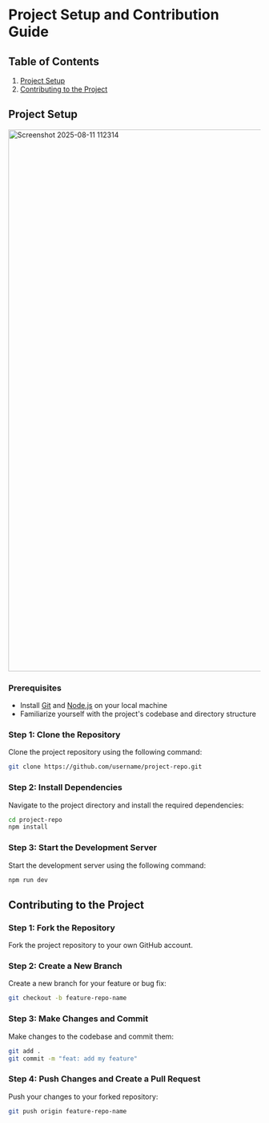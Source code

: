 # Project Setup and Contribution Guide

## Table of Contents

1. [Project Setup](#project-setup)
2. [Contributing to the Project](#contributing-to-the-project)

## Project Setup

<img width="1920" height="1080" alt="Screenshot 2025-08-11 112314" src="https://github.com/user-attachments/assets/b0433574-41bf-45f8-b17c-3bc812d4a574" />



### Prerequisites

* Install [Git](https://git-scm.com/downloads) and [Node.js](https://nodejs.org/en/download/) on your local machine
* Familiarize yourself with the project's codebase and directory structure

### Step 1: Clone the Repository

Clone the project repository using the following command:

```bash
git clone https://github.com/username/project-repo.git
```

### Step 2: Install Dependencies

Navigate to the project directory and install the required dependencies:

```bash
cd project-repo
npm install
```

### Step 3: Start the Development Server

Start the development server using the following command:

```bash
npm run dev
```

## Contributing to the Project

### Step 1: Fork the Repository

Fork the project repository to your own GitHub account.

### Step 2: Create a New Branch

Create a new branch for your feature or bug fix:

```bash
git checkout -b feature-repo-name
```

### Step 3: Make Changes and Commit

Make changes to the codebase and commit them:

```bash
git add .
git commit -m "feat: add my feature"
```

### Step 4: Push Changes and Create a Pull Request

Push your changes to your forked repository:

```bash
git push origin feature-repo-name
```

 
